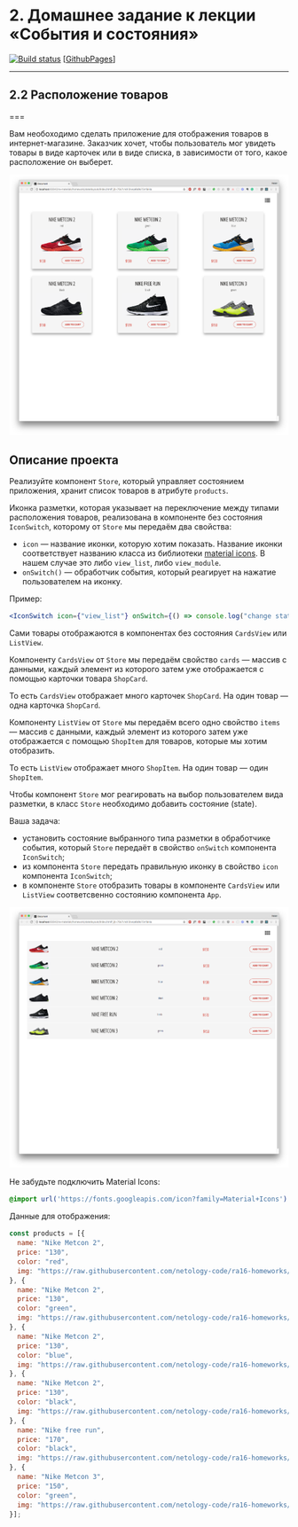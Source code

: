# 2. Домашнее задание к лекции «События и состояния»

[![Build status](https://ci.appveyor.com/api/projects/status/f6dwk8sq8aujvwgc?svg=true)](https://ci.appveyor.com/project/ZoomZoom2/ra-events-state-filter) [[GithubPages](https://zoomzoom2.github.io/RA-Events-state-filter)]

---

## 2.2 Расположение товаров

===

Вам необоходимо сделать приложение для отображения товаров в интернет-магазине. Заказчик хочет, чтобы пользователь мог увидеть товары в виде карточек или в виде списка, в зависимости от того, какое расположение он выберет. 

![cards view](./assets/card_view.png)

## Описание проекта

Реализуйте компонент `Store`, который управляет состоянием приложения, хранит список товаров в атрибуте `products`.

Иконка разметки, которая указывает на переключение между типами расположения товаров, реализована в компоненте без состояния `IconSwitch`, которому от `Store` мы передаём два свойства:
- `icon` — название иконки, которую хотим показать. Название иконки соответствует названию класса из библиотеки [material icons](https://material.io/icons/#ic_view_module). В нашем случае это либо `view_list`, либо `view_module`.
- `onSwitch()` — обработчик события, который реагирует на нажатие пользователем на иконку.

Пример:
```jsx
<IconSwitch icon={"view_list"} onSwitch={() => console.log("change state here")}/>
```
Сами товары отображаются в компонентах без состояния `CardsView` или `ListView`.

Компоненту `CardsView` от `Store` мы передаём свойство `cards` — массив с данными, каждый элемент из которого затем уже отображается с помощью карточки товара `ShopCard`.

То есть `CardsView` отображает много карточек `ShopCard`. На один товар — одна карточка `ShopCard`.

Компоненту `ListView` от `Store` мы передаём всего одно свойство `items` — массив с данными, каждый элемент из которого затем уже отображается с помощью `ShopItem` для товаров, которые мы хотим отобразить.

То есть `ListView` отображает много `ShopItem`. На один товар — один `ShopItem`.

Чтобы компонент `Store` мог реагировать на выбор пользователем вида разметки, в класс `Store` необходимо добавить состояние (state).

Ваша задача:
- установить состояние выбранного типа разметки в обработчике события, который `Store` передаёт в свойство `onSwitch` компонента `IconSwitch`;
- из компонента `Store` передать правильную иконку в свойство `icon` компонента `IconSwitch`;
- в компоненте `Store` отобразить товары в компоненте `CardsView` или `ListView` соответсвенно состоянию компонента `App`.

![list_view](./assets/list_view.png)

Не забудьте подключить Material Icons:
```css
@import url('https://fonts.googleapis.com/icon?family=Material+Icons')
```

Данные для отображения:
```js
const products = [{
  name: "Nike Metcon 2",
  price: "130",
  color: "red",
  img: "https://raw.githubusercontent.com/netology-code/ra16-homeworks/master/events-state/layouts/img/1.jpg"
}, {
  name: "Nike Metcon 2",
  price: "130",
  color: "green",
  img: "https://raw.githubusercontent.com/netology-code/ra16-homeworks/master/events-state/layouts/img/2.jpg"
}, {
  name: "Nike Metcon 2",
  price: "130",
  color: "blue",
  img: "https://raw.githubusercontent.com/netology-code/ra16-homeworks/master/events-state/layouts/img/3.jpg"
}, {
  name: "Nike Metcon 2",
  price: "130",
  color: "black",
  img: "https://raw.githubusercontent.com/netology-code/ra16-homeworks/master/events-state/layouts/img/4.jpg"
}, {
  name: "Nike free run",
  price: "170",
  color: "black",
  img: "https://raw.githubusercontent.com/netology-code/ra16-homeworks/master/events-state/layouts/img/7.jpg"
}, {
  name: "Nike Metcon 3",
  price: "150",
  color: "green",
  img: "https://raw.githubusercontent.com/netology-code/ra16-homeworks/master/events-state/layouts/img/5.jpg"
}];
```
